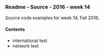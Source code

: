### Readme - Source - 2016 - week 14

Source code examples for week 14, Fall 2016.

#### Contents
* international test
* network test

